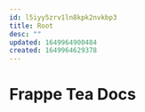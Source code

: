 ```yaml
---
id: l5iyy5zrv1ln8kpk2nvkbp3
title: Root
desc: ""
updated: 1649964900484
created: 1649964629378
---
```


# Frappe Tea Docs
